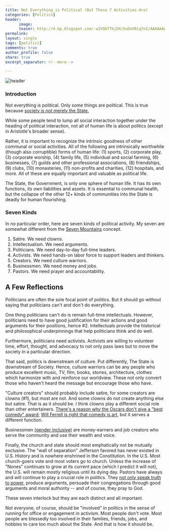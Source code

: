 ```yaml
---
title: Not Everything is Political (But These 7 Activities Are)
categories: [Politics]
header:
      image: 
      teaser: http://4.bp.blogspot.com/-w2VQbT7bjO4/UuOoU9iq7nI/AAAAAAAAIwk/QCZzS5M2iTE/s1600/A+French+Cafe.+Photograph+courtesy+of+Pat+Guiney.+2294848759_75990646f3.jpg
permalink: 
layout: single
tags: [politics]
comments: true
author_profile: false
share: true
excerpt_separator: <!--more-->

---
```


![header](http://4.bp.blogspot.com/-w2VQbT7bjO4/UuOoU9iq7nI/AAAAAAAAIwk/QCZzS5M2iTE/s1600/A+French+Cafe.+Photograph+courtesy+of+Pat+Guiney.+2294848759_75990646f3.jpg)

### Introduction

Not everything is political. Only *some* things are political.  This is true because [society is not merely the State.](http://www.iep.utm.edu/hegelsoc/#SSH6c.ii) 

While some people tend to lump all social interaction together under the heading of political interaction, not all of human life is about politics (except in Aristotle's broader sense). 

Rather, it is important to recognize the intrinsic goodness of other communal or social activities. All of the following are intrinsically worthwhile (though also corruptible) forms of human life: (1) sports, (2) corporate play, (3) corporate worship, (4) family life, (5) individual and social farming, (6) businesses, (7) guilds and other professional associations, (8) friendships, (9) clubs, (10) monasteries, (11) non-profits and charities, (12) hospitals, and more. All of these are equally important and valuable as political life. 

The State, the Government, is only one sphere of human life. It has its own functions, its own liabilities and assets.  It is essential to communal health, but the collapse of the other 12+ kinds of communities into the State is deadly for human flourishing. 

### Seven Kinds

In no particular order, here are seven kinds of political activity.  My seven are somewhat different from the [Seven Mountains](http://rayedwards.com/the-seven-mountains/) concept. 


1. Satire. We need clowns. 
2. Intellectualism. We need arguments. 
3. Politicians. We need day-to-day full-time leaders. 
4. Activists. We need hands-on labor force to support leaders and thinkers. 
5. Creators. We need culture warriors. 
6. Businessmen. We need money and jobs.
7. Pastors. We need prayer and accountability. 


## A Few Reflections

Politicians are often the sole focal point of politics. But it should go without saying that politicians can't and don't do everything. 

One thing politicians can't do is remain full-time intellectuals. However, politicians need to have good justification for their actions and good arguments for their positions, hence #2. Intellectuals provide the historical and philosophical underpinnings that help politicians think and do well. 

Furthermore, politicians need activists. Activists are willing to volunteer time, effort, thought, and advocacy to not only pass laws but to move the society in a particular direction. 

That said, politics is downstream of culture. Put differently, The State is downstream of Society. Hence, culture warriors can be any people who produce excellent music, TV, film, books, stories, architecture, clothes which harmonize with and reinforce our worldview. These not only convert those who haven't heard the message but encourage those who have. 

"Culture creators" should probably include satire, for some creators are clowns (#1), but most are not. And some clowns do not create anything else but satire. That is as it should be. I think clowns play a different social role than other entertainers. [There's a reason why the Oscars don't give a "best comedy" award;](http://www.huffingtonpost.com/entry/best-comedy-category-oscars_us_56ce49bde4b0bf0dab30ca43) [Will Ferrell is right that comedy is art](https://www.youtube.com/watch?v=guc-8R1bYVg), but it serves a different function.

Businessmen [(gender inclusive)](http://www.dictionary.com/browse/businessman) are money-earners and job creators who serve the community and use their wealth and voice. 

Finally, the church and state should most emphatically not be mutually exclusive. The "wall of separation" Jefferson favored has never existed in U.S. History and is nowhere enshrined in the Constitution. In the U.S. Most church-goers vote and most voters go to church. Unless the increase of "Nones" continues to grow at its current pace (which I predict it will not), the U.S. will remain mostly religious until its dying day. Pastors have always and will continue to play a crucial role in politics. They [not only speak truth to power](https://www.ancientfaith.com/podcasts/thearena/gay_iconoclasm_holding_the_line_against_the_radical_lgbt_agenda), produce arguments, persuade their congregations through good arguments and moral authority -- and of course, they pray to God. 

These seven interlock but they are each distinct and all important. 

Not everyone, of course, should be "involved" in politics in the sense of running for office or engagement in activism. Most people don't vote. Most people are blessedly too involved in their families, friends, jobs, and hobbies to care too much about the State. And that is how it should be. 